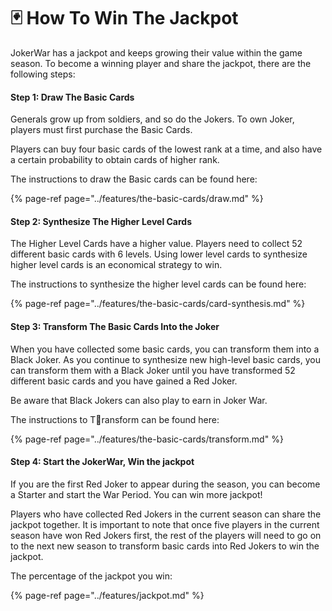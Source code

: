 # 🃏 How To Win The Jackpot

JokerWar has a jackpot and keeps growing their value within the game season. To become a winning player and share the jackpot, there are the following steps:

#### Step 1: Draw The Basic Cards

Generals grow up from soldiers, and so do the Jokers. To own Joker, players must first purchase the Basic Cards.

Players can buy four basic cards of the lowest rank at a time, and also have a certain probability to obtain cards of higher rank.

The instructions to draw the Basic cards can be found here:

{% page-ref page="../features/the-basic-cards/draw.md" %}

#### Step 2: Synthesize The Higher Level Cards

The Higher Level Cards have a higher value. Players need to collect 52 different basic cards with 6 levels. Using lower level cards to synthesize higher level cards is an economical strategy to win.

The instructions to synthesize the higher level cards can be found here:

{% page-ref page="../features/the-basic-cards/card-synthesis.md" %}

#### Step 3: Transform The Basic Cards Into the Joker​

When you have collected some basic cards, you can transform them into a Black Joker. As you continue to synthesize new high-level basic cards, you can transform them with a Black Joker until you have transformed 52 different basic cards and you have gained a Red Joker.

Be aware that Black Jokers can also play to earn in Joker War.

The instructions to Transform can be found here:

{% page-ref page="../features/the-basic-cards/transform.md" %}

#### Step 4: Start the JokerWar, Win the jackpot

If you are the first Red Joker to appear during the season, you can become a Starter and start the War Period. You can win  more jackpot!

Players who have collected Red Jokers in the current season can share the jackpot together. It is important to note that once five players in the current season have won Red Jokers first, the rest of the players will need to go on to the next new season to transform basic cards into Red Jokers to win the jackpot.

The percentage of the jackpot you win: 

{% page-ref page="../features/jackpot.md" %}



